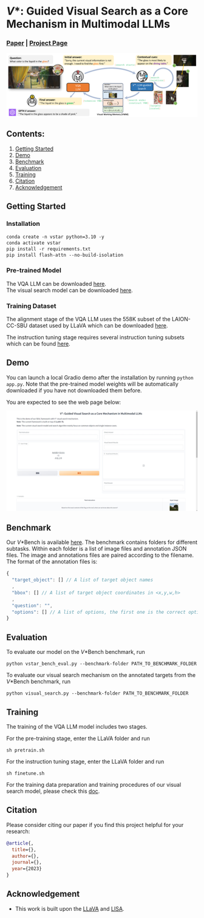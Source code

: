 # *V*\*: Guided Visual Search as a Core Mechanism in Multimodal LLMs

### [Paper]() | [Project Page]()


![Teaser](assets/teaser.png)


## Contents:
1. [Getting Started](#start)
2. [Demo](#demo)
3. [Benchmark](#benchmark)
4. [Evaluation](#evaluation)
5. [Training](#training)
6. [Citation](#citation)
7. [Acknowledgement](#acknowledgement)

## Getting Started <a name="start"></a>

### Installation
```
conda create -n vstar python=3.10 -y
conda activate vstar
pip install -r requirements.txt
pip install flash-attn --no-build-isolation
```

### Pre-trained Model

The VQA LLM can be downloaded [here](https://huggingface.co/craigwu/seal_vqa_7b).  
The visual search model can be downloaded [here](https://huggingface.co/craigwu/seal_vsm_7b).

### Training Dataset

The alignment stage of the VQA LLM uses the 558K subset of the LAION-CC-SBU dataset used by LLaVA which can be downloaded [here](https://huggingface.co/datasets/liuhaotian/LLaVA-Pretrain).

The instruction tuning stage requires several instruction tuning subsets which can be found [here](https://huggingface.co/datasets/craigwu/seal_vqa_data).

## Demo <a name="demo"></a>
You can launch a local Gradio demo after the installation by running `python app.py`. Note that the pre-trained model weights will be automatically downloaded if you have not downloaded them before.

You are expected to see the web page below:

![demo](assets/demo.png)

## Benchmark <a name="benchmark"></a>
Our *V*\*Bench is available [here](https://huggingface.co/datasets/craigwu/vstar_bench). 
The benchmark contains folders for different subtasks. Within each folder is a list of image files and annotation JSON files. The image and annotations files are paired according to the filename. The format of the annotation files is:
```javascript
{
  "target_object": [] // A list of target object names
  ,
  "bbox": [] // A list of target object coordinates in <x,y,w,h>
  ,
  "question": "",
  "options": [] // A list of options, the first one is the correct option by default
}
```
## Evaluation <a name="evaluation"></a>

To evaluate our model on the *V*\*Bench benchmark, run
```
python vstar_bench_eval.py --benchmark-folder PATH_TO_BENCHMARK_FOLDER
```

To evaluate our visual search mechanism on the annotated targets from the *V*\*Bench benchmark, run
```
python visual_search.py --benchmark-folder PATH_TO_BENCHMARK_FOLDER
```

## Training <a name="training"></a>

The training of the VQA LLM model includes two stages.

For the pre-training stage, enter the LLaVA folder and run
```
sh pretrain.sh
```

For the instruction tuning stage, enter the LLaVA folder and run
```
sh finetune.sh
```

For the training data preparation and training procedures of our visual search model, please check this [doc](./VisualSearch/training.md).

## Citation <a name="citation"></a>
Please consider citing our paper if you find this project helpful for your research:

```bibtex
@article{,
  title={},
  author={},
  journal={},
  year={2023}
}
```

## Acknowledgement <a name="acknowledgement"></a>
-  This work is built upon the [LLaVA](https://github.com/haotian-liu/LLaVA) and [LISA](https://github.com/dvlab-research/LISA). 
